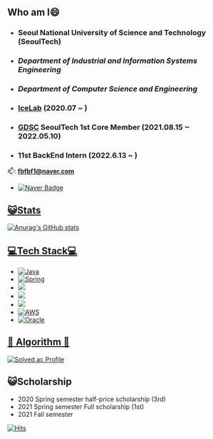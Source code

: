 <!--
**s-ryuri/s-ryuri** is a ✨ _special_ ✨ repository because its `README.md` (this file) appears on your GitHub profile.



- 🔭 I’m currently working on ...
- 🌱 I’m currently learning ...
- 👯 I’m looking to collaborate on ...
- 🤔 I’m looking for help with ...
- 💬 Ask me about ...
- 📫 How to reach me: ...
- 😄 Pronouns: ...
- ⚡ Fun fact: ...
-->
## Who am I😄


* ### Seoul National University of Science and Technology (SeoulTech)   
* ### _Department of Industrial and Information Systems Engineering_
* ### _Department of Computer Science and Engineering_
* ### [IceLab](https://www.icelab.re.kr/home) (2020.07 ~ )
* ### [GDSC](https://gdsc-seoultech.github.io/) SeoulTech 1st Core Member (2021.08.15 ~ 2022.05.10)
* ### 11st BackEnd Intern (2022.6.13 ~ )

:mailbox:: **fbfbf1@naver.com**
* <a href = "https://blog.naver.com/fbfbf1">![Naver Badge](https://img.shields.io/badge/Naver-03C75A?style=flat-square&logo=Naver&logoColor=white)

## :smiley_cat:Stats
![Anurag's GitHub stats](https://github-readme-stats.vercel.app/api?username=s-ryuri&&show_icons=true&theme=buefy)


## :computer:Tech Stack:computer:



- ![Java](https://img.shields.io/badge/java-%23ED8B00.svg?style=for-the-badge&logo=java&logoColor=white)
- ![Spring](https://img.shields.io/badge/springboot-%236DB33F.svg?style=for-the-badge&logo=spring&logoColor=white)
- <img src="https://img.shields.io/badge/Spring Batch-green?style=for-the-badge&logo=spring&logoColor=white"/> 
- <img src="https://img.shields.io/badge/Spring Data Jpa-green?style=for-the-badge&logo=spring&logoColor=white"/>
- <img src="https://img.shields.io/badge/QueryDsl-green?style=for-the-badge&logo=spring&logoColor=white"/> 
- ![AWS](https://img.shields.io/badge/AWS-%23FF9900.svg?style=for-the-badge&logo=amazon-aws&logoColor=white)
- ![Oracle](https://img.shields.io/badge/Oracle-F80000?style=for-the-badge&logo=oracle&logoColor=white)

## 🎇 Algorithm 🎇
[![Solved.ac Profile](http://mazassumnida.wtf/api/v2/generate_badge?boj=fbfbf1)](https://solved.ac/fbfbf1/)

## :smiley_cat:Scholarship
* 2020 Spring semester half-price scholarship (3rd)  
* 2021 Spring semester Full scholarship (1st)
* 2021 Fall semester

[![Hits](https://hits.seeyoufarm.com/api/count/incr/badge.svg?url=https%3A%2F%2Fgithub.com%2Fs-ryuri&count_bg=%2379C83D&title_bg=%23555555&icon=&icon_color=%23E7E7E7&title=hits&edge_flat=false)](https://hits.seeyoufarm.com)


